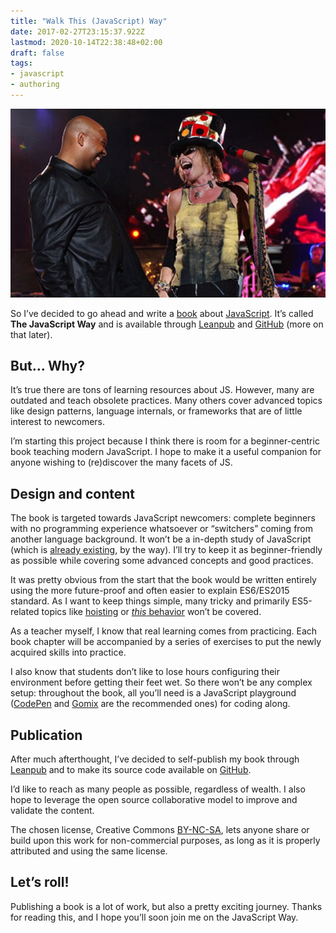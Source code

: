 ```yaml
---
title: "Walk This (JavaScript) Way"
date: 2017-02-27T23:15:37.922Z
lastmod: 2020-10-14T22:38:48+02:00
draft: false
tags:
- javascript
- authoring
---
```


<!--more-->

![Run DMC and Aerosmith](images/1.jpeg)

So I’ve decided to go ahead and write a [book](https://hackernoon.com/tagged/book) about [JavaScript](https://hackernoon.com/tagged/javascript). It’s called **The JavaScript Way** and is available through [Leanpub](https://leanpub.com/thejsway) and [GitHub](https://github.com/bpesquet/thejsway) (more on that later).

## But… Why?

It’s true there are tons of learning resources about JS. However, many are outdated and teach obsolete practices. Many others cover advanced topics like design patterns, language internals, or frameworks that are of little interest to newcomers.

I’m starting this project because I think there is room for a beginner-centric book teaching modern JavaScript. I hope to make it a useful companion for anyone wishing to (re)discover the many facets of JS.

## Design and content

The book is targeted towards JavaScript newcomers: complete beginners with no programming experience whatsoever or “switchers” coming from another language background. It won’t be a in-depth study of JavaScript (which is [already existing](https://github.com/getify/You-Dont-Know-JS), by the way). I’ll try to keep it as beginner-friendly as possible while covering some advanced concepts and good practices.

It was pretty obvious from the start that the book would be written entirely using the more future-proof and often easier to explain ES6/ES2015 standard. As I want to keep things simple, many tricky and primarily ES5-related topics like [hoisting](https://developer.mozilla.org/en-US/docs/Glossary/Hoisting) or [_this_ behavior](http://bjorn.tipling.com/all-this) won’t be covered.

As a teacher myself, I know that real learning comes from practicing. Each book chapter will be accompanied by a series of exercises to put the newly acquired skills into practice.

I also know that students don’t like to lose hours configuring their environment before getting their feet wet. So there won’t be any complex setup: throughout the book, all you’ll need is a JavaScript playground ([CodePen](http://codepen.io) and [Gomix](http://gomix.com) are the recommended ones) for coding along.

## Publication

After much afterthought, I’ve decided to self-publish my book through [Leanpub](https://leanpub.com/thejsway) and to make its source code available on [GitHub](https://github.com/bpesquet/thejsway).

I’d like to reach as many people as possible, regardless of wealth. I also hope to leverage the open source collaborative model to improve and validate the content.

The chosen license, Creative Commons [BY-NC-SA](https://creativecommons.org/licenses/by-nc-sa/4.0/), lets anyone share or build upon this work for non-commercial purposes, as long as it is properly attributed and using the same license.

## Let’s roll!

Publishing a book is a lot of work, but also a pretty exciting journey. Thanks for reading this, and I hope you’ll soon join me on the JavaScript Way.
